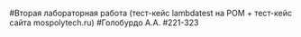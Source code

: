 #Вторая лабораторная работа (тест-кейс lambdatest на POM + тест-кейс сайта mospolytech.ru)
#Голобурдо А.А.
#221-323
